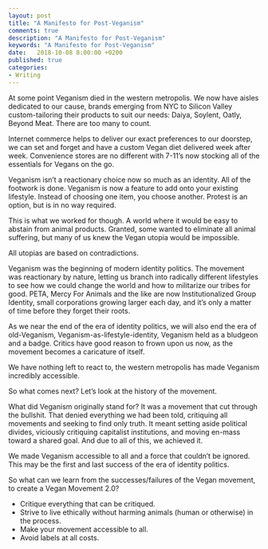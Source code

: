 ```yaml
---
layout: post
title: "A Manifesto for Post-Veganism"
comments: true
description: "A Manifesto for Post-Veganism"
keywords: "A Manifesto for Post-Veganism"
date:   2018-10-08 8:00:00 +0200
published: true
categories:
- Writing
---
```


At some point Veganism died in the western metropolis. We now have aisles dedicated to our cause, brands emerging from NYC to Silicon Valley custom-tailoring their products to suit our needs: Daiya, Soylent, Oatly, Beyond Meat. There are too many to count.

Internet commerce helps to deliver our exact preferences to our doorstep, we can set and forget and have a custom Vegan diet delivered week after week. Convenience stores are no different with 7-11’s now stocking all of the essentials for Vegans on the go. 

Veganism isn’t a reactionary choice now so much as an identity. All of the footwork is done. Veganism is now a feature to add onto your existing lifestyle. Instead of choosing one item, you choose another. Protest is an option, but is in no way required.

This is what we worked for though. A world where it would be easy to abstain from animal products. Granted, some wanted to eliminate all animal suffering, but many of us knew the Vegan utopia would be impossible.

All utopias are based on contradictions. 

Veganism was the beginning of modern identity politics. The movement was reactionary by nature, letting us branch into radically different lifestyles to see how we could change the world and how to militarize our tribes for good. PETA, Mercy For Animals and the like are now Institutionalized Group Identity, small corporations growing larger each day, and it’s only a matter of time before they forget their roots.

As we near the end of the era of identity politics, we will also end the era of old-Veganism, Veganism-as-lifestyle-identity, Veganism held as a bludgeon and a badge. Critics have good reason to frown upon us now, as the movement becomes a caricature of itself.

We  have nothing left to react to, the western metropolis has made Veganism incredibly accessible.

So what comes next? Let’s look at the history of the movement.

What did Veganism originally stand for? It was a movement that cut through the bullshit. That denied everything we had been told, critiquing all movements and seeking to find only truth. It meant setting aside political divides, viciously critiquing capitalist institutions, and moving en-mass toward a shared goal. And due to all of this, we achieved it. 

We made Veganism accessible to all and a force that couldn’t be ignored. This may be the first and last success of the era of identity politics. 

So what can we learn from the successes/failures of the Vegan movement, to create a Vegan Movement 2.0?

* Critique everything that can be critiqued.
* Strive to live ethically without harming animals (human or otherwise) in the process.
* Make your movement accessible to all.
* Avoid labels at all costs.
